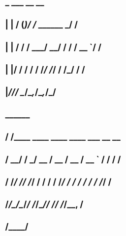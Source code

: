 #  _    ___      __              __
# | |  / (_)____/ /___  ______ _/ /
# | | / / / ___/ __/ / / / __ `/ /
# | |/ / / /  / /_/ /_/ / /_/ / /
# |___/_/_/   \__/\__,_/\__,_/_/
#
#     ______
#    / ____/________  ____  ____  ____ ___  __  __
#   / __/ / ___/ __ \/ __ \/ __ \/ __ `__ \/ / / /
#  / /___/ /__/ /_/ / / / / /_/ / / / / / / /_/ /
# /_____/\___/\____/_/ /_/\____/_/ /_/ /_/\__, /
#                                        /____/
